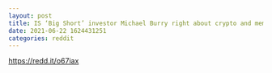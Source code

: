 ```yaml
--- 
layout: post 
title: IS ‘Big Short’ investor Michael Burry right about crypto and meme stocks facing ‘mother of all crashes’? 
date: 2021-06-22 1624431251 
categories: reddit 
--- 
```

https://redd.it/o67iax